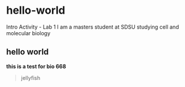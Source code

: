 # hello-world
Intro Activity - Lab 1
I am a masters student at SDSU studying cell and molecular biology
## hello world
**this is a test for bio 668**
> jellyfish
